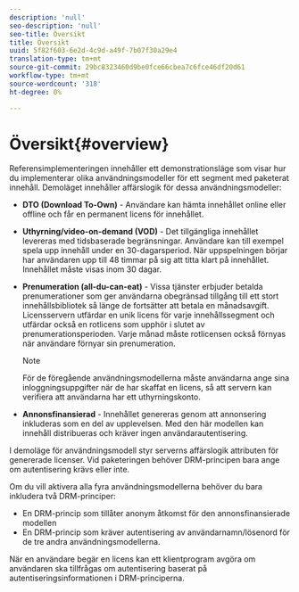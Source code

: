 ```yaml
---
description: 'null'
seo-description: 'null'
seo-title: Översikt
title: Översikt
uuid: 5f82f603-6e2d-4c9d-a49f-7b07f30a29e4
translation-type: tm+mt
source-git-commit: 29bc8323460d9be0fce66cbea7c6fce46df20d61
workflow-type: tm+mt
source-wordcount: '318'
ht-degree: 0%

---
```



# Översikt{#overview}

Referensimplementeringen innehåller ett demonstrationsläge som visar hur du implementerar olika användningsmodeller för ett segment med paketerat innehåll. Demoläget innehåller affärslogik för dessa användningsmodeller:

* **DTO (Download To-Own)**  - Användare kan hämta innehållet online eller offline och får en permanent licens för innehållet.
* **Uthyrning/video-on-demand (VOD)**  - Det tillgängliga innehållet levereras med tidsbaserade begränsningar. Användare kan till exempel spela upp innehåll under en 30-dagarsperiod. När uppspelningen börjar har användaren upp till 48 timmar på sig att titta klart på innehållet. Innehållet måste visas inom 30 dagar.
* **Prenumeration (all-du-can-eat)**  - Vissa tjänster erbjuder betalda prenumerationer som ger användarna obegränsad tillgång till ett stort innehållsbibliotek så länge de fortsätter att betala en månadsavgift. Licensservern utfärdar en unik licens för varje innehållssegment och utfärdar också en rotlicens som upphör i slutet av prenumerationsperioden. Varje månad måste rotlicensen också förnyas när användare förnyar sin prenumeration.

   >[!NOTE]
   >
   >För de föregående användningsmodellerna måste användarna ange sina inloggningsuppgifter när de har skaffat en licens, så att servern kan verifiera att användarna har ett uthyrningskonto.

* **Annonsfinansierad**  - Innehållet genereras genom att annonsering inkluderas som en del av upplevelsen. Med den här modellen kan innehåll distribueras och kräver ingen användarautentisering.

I demoläge för användningsmodell styr serverns affärslogik attributen för genererade licenser. Vid paketeringen behöver DRM-principen bara ange om autentisering krävs eller inte.

Om du vill aktivera alla fyra användningsmodellerna behöver du bara inkludera två DRM-principer:

* En DRM-princip som tillåter anonym åtkomst för den annonsfinansierade modellen
* En DRM-princip som kräver autentisering av användarnamn/lösenord för de tre andra användningsmodellerna.

När en användare begär en licens kan ett klientprogram avgöra om användaren ska tillfrågas om autentisering baserat på autentiseringsinformationen i DRM-principerna.
